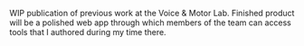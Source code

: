 WIP publication of previous work at the Voice & Motor Lab. Finished product will be a polished web app through which members of the team can access tools that I authored during my time there. 
